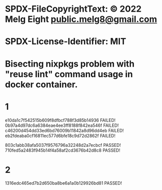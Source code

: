 # SPDX-FileCopyrightText: © 2022 Melg Eight <public.melg8@gmail.com>
#
# SPDX-License-Identifier: MIT

# Bisecting nixpkgs problem with "reuse lint" command usage in docker container.

# 1
e10da1c7f542515b609f8dfbcf788f3d85b14936 FAILED!
0b97a4d97dc6a6384eae4ee3ff8188f842ea546f FAILED!
c46200d454dd33ed6bd76009b11842a8d96dd4eb FAILED!
eb2fdeaba0cf16811ec577d6bfe18c9d72d2862f FAILED!

803c1abb38afa5037f9576796a32248d2a7ecbcf PASSED!
710fed5a2483f945b14f4a58af2cd3676b42d8c8 PASSED!


# 2



1316edc465ed7b2d650ba8be6a1a0b129926bd81 PASSED!